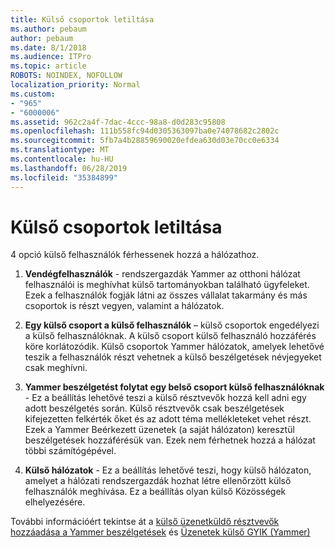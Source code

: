 ```yaml
---
title: Külső csoportok letiltása
ms.author: pebaum
author: pebaum
ms.date: 8/1/2018
ms.audience: ITPro
ms.topic: article
ROBOTS: NOINDEX, NOFOLLOW
localization_priority: Normal
ms.custom:
- "965"
- "6000006"
ms.assetid: 962c2a4f-7dac-4ccc-98a8-d0d283c95808
ms.openlocfilehash: 111b558fc94d0305363097ba0e74078682c2802c
ms.sourcegitcommit: 5fb7a4b28859690020efdea630d03e70cc0e6334
ms.translationtype: MT
ms.contentlocale: hu-HU
ms.lasthandoff: 06/28/2019
ms.locfileid: "35384899"
---
```

# <a name="how-to-disable-external-groups"></a>Külső csoportok letiltása

4 opció külső felhasználók férhessenek hozzá a hálózathoz.
  
1. **Vendégfelhasználók** - rendszergazdák Yammer az otthoni hálózat felhasználói is meghívhat külső tartományokban található ügyfeleket. Ezek a felhasználók fogják látni az összes vállalat takarmány és más csoportok is részt vegyen, valamint a hálózatok.

2. **Egy külső csoport a külső felhasználók** – külső csoportok engedélyezi a külső felhasználóknak. A külső csoport külső felhasználó hozzáférés köre korlátozódik. Külső csoportok Yammer hálózatok, amelyek lehetővé teszik a felhasználók részt vehetnek a külső beszélgetések névjegyeket csak meghívni.

3. **Yammer beszélgetést folytat egy belső csoport külső felhasználóknak** - Ez a beállítás lehetővé teszi a külső résztvevők hozzá kell adni egy adott beszélgetés során. Külső résztvevők csak beszélgetések kifejezetten felkérték őket és az adott téma mellékleteket vehet részt. Ezek a Yammer Beérkezett üzenetek (a saját hálózaton) keresztül beszélgetések hozzáférésük van. Ezek nem férhetnek hozzá a hálózat többi számítógépével.

4. **Külső hálózatok** - Ez a beállítás lehetővé teszi, hogy külső hálózaton, amelyet a hálózati rendszergazdák hozhat létre ellenőrzött külső felhasználók meghívása. Ez a beállítás olyan külső Közösségek elhelyezésére.

További információért tekintse át a [külső üzenetküldő résztvevők hozzáadása a Yammer beszélgetések](https://support.office.com/article/add-external-messaging-participants-to-your-yammer-conversations-423653bb-86b2-4eac-9d7e-dca121f7c16c?ui=en-US&amp;rs=en-US&amp;ad=US) és [Üzenetek külső GYIK (Yammer)](https://support.office.com/article/External-messaging-FAQ-Yammer-35b59d6c-bb1c-4541-bf19-9f67d2f2b199)
  